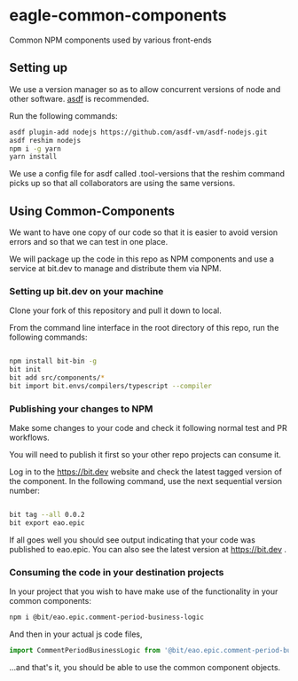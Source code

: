# eagle-common-components

Common NPM components used by various front-ends

## Setting up

We use a version manager so as to allow concurrent versions of node and other software.  [asdf](https://github.com/asdf-vm/asdf) is recommended.

Run the following commands:

```bash
asdf plugin-add nodejs https://github.com/asdf-vm/asdf-nodejs.git
asdf reshim nodejs
npm i -g yarn
yarn install
```

We use a config file for asdf called .tool-versions that the reshim command picks up so that all collaborators are using the same versions.

## Using Common-Components

We want to have one copy of our code so that it is easier to avoid version errors and so that we can test in one place.

We will package up the code in this repo as NPM components and use a service at bit.dev to manage and distribute them via NPM.

### Setting up bit.dev on your machine

Clone your fork of this repository and pull it down to local.

From the command line interface in the root directory of this repo, run the following commands:

```bash

npm install bit-bin -g
bit init
bit add src/components/*
bit import bit.envs/compilers/typescript --compiler
```

### Publishing your changes to NPM

Make some changes to your code and check it following normal test and PR workflows.

You will need to publish it first so your other repo projects can consume it.  

Log in to the <https://bit.dev> website and check the latest tagged version of the component.  In the following command, use the next sequential version number:

```bash

bit tag --all 0.0.2
bit export eao.epic
```

If all goes well you should see output indicating that your code was published to eao.epic.  You can also see the latest version at <https://bit.dev> .

### Consuming the code in your destination projects

In your project that you wish to have make use of the functionality in your common components:

```bash
npm i @bit/eao.epic.comment-period-business-logic
```

And then in your actual js code files,

```javascript
import CommentPeriodBusinessLogic from '@bit/eao.epic.comment-period-business-logic';
```

...and that's it, you should be able to use the common component objects.
